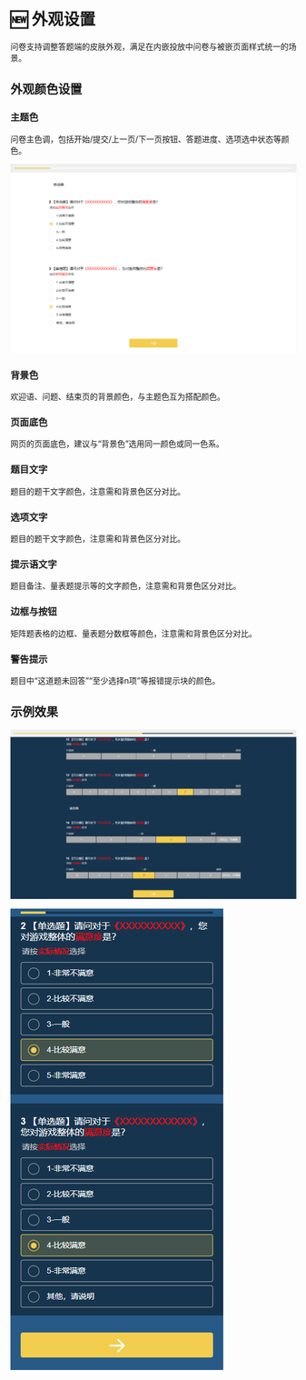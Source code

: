 # 🆕 外观设置

问卷支持调整答题端的皮肤外观，满足在内嵌投放中问卷与被嵌页面样式统一的场景。



## 外观颜色设置

### 主题色

问卷主色调，包括开始/提交/上一页/下一页按钮、答题进度、选项选中状态等颜色。

![主题色变更为黄色](<../.gitbook/assets/image (764).png>)

### 背景色

欢迎语、问题、结束页的背景颜色，与主题色互为搭配颜色。

### 页面底色

网页的页面底色，建议与“背景色”选用同一颜色或同一色系。

### 题目文字

题目的题干文字颜色，注意需和背景色区分对比。

### 选项文字

题目的题干文字颜色，注意需和背景色区分对比。

### 提示语文字

题目备注、量表题提示等的文字颜色，注意需和背景色区分对比。

### 边框与按钮

矩阵题表格的边框、量表题分数框等颜色，注意需和背景色区分对比。

### 警告提示

题目中“这道题未回答”“至少选择n项”等报错提示块的颜色。

## 示例效果

![PC端皮肤效果](<../.gitbook/assets/image (313).png>)

![移动端皮肤效果](<../.gitbook/assets/image (727).png>)


